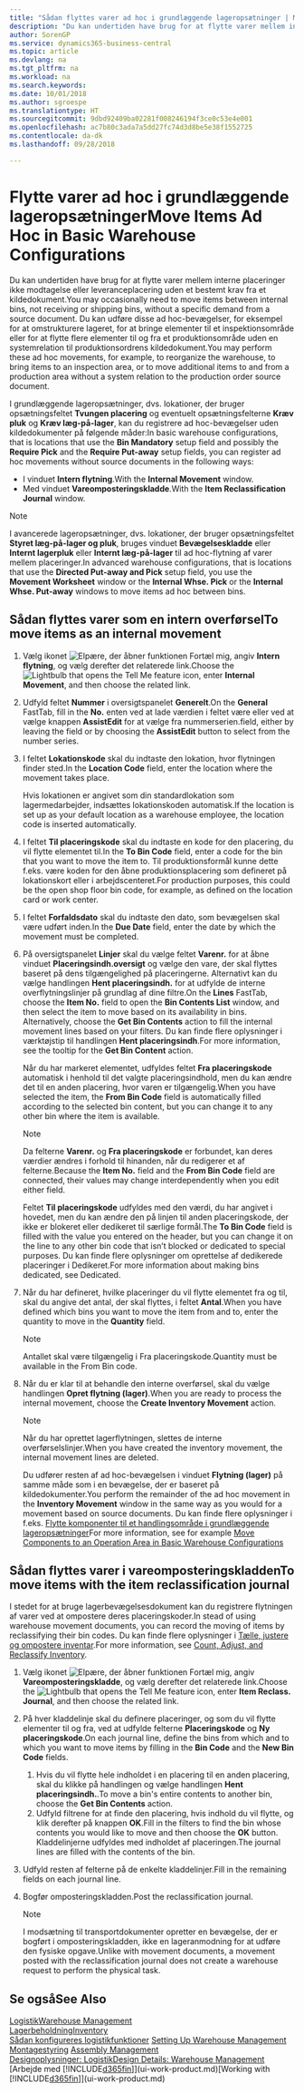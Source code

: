 ```yaml
---
title: "Sådan flyttes varer ad hoc i grundlæggende lageropsætninger | Microsoft Docs"
description: "Du kan undertiden have brug for at flytte varer mellem interne placeringer ikke modtagelse eller leveranceplacering uden et bestemt krav fra et kildedokument. Du kan udføre disse ad hoc-bevægelser, for eksempel for at omstrukturere lageret, for at bringe elementer til et inspektionsområde eller for at flytte flere elementer til og fra et produktionsområde uden en systemrelation til produktionsordrens kildedokument."
author: SorenGP
ms.service: dynamics365-business-central
ms.topic: article
ms.devlang: na
ms.tgt_pltfrm: na
ms.workload: na
ms.search.keywords: 
ms.date: 10/01/2018
ms.author: sgroespe
ms.translationtype: HT
ms.sourcegitcommit: 9dbd92409ba02281f008246194f3ce0c53e4e001
ms.openlocfilehash: ac7b80c3ada7a5dd27fc74d3d8be5e38f1552725
ms.contentlocale: da-dk
ms.lasthandoff: 09/28/2018

---
```

# <a name="move-items-ad-hoc-in-basic-warehouse-configurations"></a><span data-ttu-id="3e7d7-104">Flytte varer ad hoc i grundlæggende lageropsætninger</span><span class="sxs-lookup"><span data-stu-id="3e7d7-104">Move Items Ad Hoc in Basic Warehouse Configurations</span></span>
<span data-ttu-id="3e7d7-105">Du kan undertiden have brug for at flytte varer mellem interne placeringer ikke modtagelse eller leveranceplacering uden et bestemt krav fra et kildedokument.</span><span class="sxs-lookup"><span data-stu-id="3e7d7-105">You may occasionally need to move items between internal bins, not receiving or shipping bins, without a specific demand from a source document.</span></span> <span data-ttu-id="3e7d7-106">Du kan udføre disse ad hoc-bevægelser, for eksempel for at omstrukturere lageret, for at bringe elementer til et inspektionsområde eller for at flytte flere elementer til og fra et produktionsområde uden en systemrelation til produktionsordrens kildedokument.</span><span class="sxs-lookup"><span data-stu-id="3e7d7-106">You may perform these ad hoc movements, for example, to reorganize the warehouse, to bring items to an inspection area, or to move additional items to and from a production area without a system relation to the production order source document.</span></span>  

<span data-ttu-id="3e7d7-107">I grundlæggende lageropsætninger, dvs. lokationer, der bruger opsætningsfeltet **Tvungen placering** og eventuelt opsætningsfelterne **Kræv pluk** og **Kræv læg-på-lager**, kan du registrere ad hoc-bevægelser uden kildedokumenter på følgende måder:</span><span class="sxs-lookup"><span data-stu-id="3e7d7-107">In basic warehouse configurations, that is locations that use the **Bin Mandatory** setup field and possibly the **Require Pick** and the **Require Put-away** setup fields, you can register ad hoc movements without source documents in the following ways:</span></span>  

- <span data-ttu-id="3e7d7-108">I vinduet **Intern flytning**.</span><span class="sxs-lookup"><span data-stu-id="3e7d7-108">With the **Internal Movement** window.</span></span>  
- <span data-ttu-id="3e7d7-109">Med vinduet **Vareomposteringskladde**.</span><span class="sxs-lookup"><span data-stu-id="3e7d7-109">With the **Item Reclassification Journal** window.</span></span>  

> [!NOTE]  
>  <span data-ttu-id="3e7d7-110">I avancerede lageropsætninger, dvs. lokationer, der bruger opsætningsfeltet **Styret læg-på-lager og pluk**, bruges vinduet **Bevægelseskladde** eller **Internt lagerpluk** eller **Internt læg-på-lager** til ad hoc-flytning af varer mellem placeringer.</span><span class="sxs-lookup"><span data-stu-id="3e7d7-110">In advanced warehouse configurations, that is locations that use the **Directed Put-away and Pick** setup field, you use the **Movement Worksheet** window or the **Internal Whse. Pick** or the **Internal Whse. Put-away** windows to move items ad hoc between bins.</span></span>  

## <a name="to-move-items-as-an-internal-movement"></a><span data-ttu-id="3e7d7-111">Sådan flyttes varer som en intern overførsel</span><span class="sxs-lookup"><span data-stu-id="3e7d7-111">To move items as an internal movement</span></span>  
1.  <span data-ttu-id="3e7d7-112">Vælg ikonet ![Elpære, der åbner funktionen Fortæl mig](media/ui-search/search_small.png "Fortæl mig, hvad du vil foretage dig"), angiv **Intern flytning**, og vælg derefter det relaterede link.</span><span class="sxs-lookup"><span data-stu-id="3e7d7-112">Choose the ![Lightbulb that opens the Tell Me feature](media/ui-search/search_small.png "Tell me what you want to do") icon, enter **Internal Movement**, and then choose the related link.</span></span>  
2.  <span data-ttu-id="3e7d7-113">Udfyld feltet **Nummer** i oversigtspanelet **Generelt**.</span><span class="sxs-lookup"><span data-stu-id="3e7d7-113">On the **General** FastTab, fill in the **No.**</span></span> <span data-ttu-id="3e7d7-114">enten ved at lade værdien i feltet være eller ved at vælge knappen **AssistEdit** for at vælge fra nummerserien.</span><span class="sxs-lookup"><span data-stu-id="3e7d7-114">field, either by leaving the field or by choosing the **AssistEdit** button to select from the number series.</span></span>  
3.  <span data-ttu-id="3e7d7-115">I feltet **Lokationskode** skal du indtaste den lokation, hvor flytningen finder sted.</span><span class="sxs-lookup"><span data-stu-id="3e7d7-115">In the **Location Code** field, enter the location where the movement takes place.</span></span>  

    <span data-ttu-id="3e7d7-116">Hvis lokationen er angivet som din standardlokation som lagermedarbejder, indsættes lokationskoden automatisk.</span><span class="sxs-lookup"><span data-stu-id="3e7d7-116">If the location is set up as your default location as a warehouse employee, the location code is inserted automatically.</span></span>  
4.  <span data-ttu-id="3e7d7-117">I feltet **Til placeringskode** skal du indtaste en kode for den placering, du vil flytte elementet til.</span><span class="sxs-lookup"><span data-stu-id="3e7d7-117">In the **To Bin Code** field, enter a code for the bin that you want to move the item to.</span></span> <span data-ttu-id="3e7d7-118">Til produktionsformål kunne dette f.eks. være koden for den åbne produktionsplacering som defineret på lokationskort eller i arbejdscenteret.</span><span class="sxs-lookup"><span data-stu-id="3e7d7-118">For production purposes, this could be the open shop floor bin code, for example, as defined on the location card or work center.</span></span>  
5.  <span data-ttu-id="3e7d7-119">I feltet **Forfaldsdato** skal du indtaste den dato, som bevægelsen skal være udført inden.</span><span class="sxs-lookup"><span data-stu-id="3e7d7-119">In the **Due Date** field, enter the date by which the movement must be completed.</span></span>  
6.  <span data-ttu-id="3e7d7-120">På oversigtspanelet **Linjer** skal du vælge feltet **Varenr.** for at åbne vinduet **Placeringsindh.oversigt** og vælge den vare, der skal flyttes baseret på dens tilgængelighed på placeringerne. Alternativt kan du vælge handlingen **Hent placeringsindh.** for at udfylde de interne overflytningslinjer på grundlag af dine filtre.</span><span class="sxs-lookup"><span data-stu-id="3e7d7-120">On the **Lines** FastTab, choose the **Item No.** field to open the **Bin Contents List** window, and then select the item to move based on its availability in bins. Alternatively, choose the **Get Bin Contents** action to fill the internal movement lines based on your filters.</span></span> <span data-ttu-id="3e7d7-121">Du kan finde flere oplysninger i værktøjstip til handlingen **Hent placeringsindh**.</span><span class="sxs-lookup"><span data-stu-id="3e7d7-121">For more information, see the tooltip for the **Get Bin Content** action.</span></span>   

    <span data-ttu-id="3e7d7-122">Når du har markeret elementet, udfyldes feltet **Fra placeringskode** automatisk i henhold til det valgte placeringsindhold, men du kan ændre det til en anden placering, hvor varen er tilgængelig.</span><span class="sxs-lookup"><span data-stu-id="3e7d7-122">When you have selected the item, the **From Bin Code** field is automatically filled according to the selected bin content, but you can change it to any other bin where the item is available.</span></span>  

    > [!NOTE]  
    >  <span data-ttu-id="3e7d7-123">Da felterne **Varenr.** og **Fra placeringskode** er forbundet, kan deres værdier ændres i forhold til hinanden, når du redigerer et af felterne.</span><span class="sxs-lookup"><span data-stu-id="3e7d7-123">Because the **Item No.** field and the **From Bin Code** field are connected, their values may change interdependently when you edit either field.</span></span>  

    <span data-ttu-id="3e7d7-124">Feltet **Til placeringskode** udfyldes med den værdi, du har angivet i hovedet, men du kan ændre den på linjen til anden placeringskode, der ikke er blokeret eller dedikeret til særlige formål.</span><span class="sxs-lookup"><span data-stu-id="3e7d7-124">The **To Bin Code** field is filled with the value you entered on the header, but you can change it on the line to any other bin code that isn’t blocked or dedicated to special purposes.</span></span> <span data-ttu-id="3e7d7-125">Du kan finde flere oplysninger om oprettelse af dedikerede placeringer i Dedikeret.</span><span class="sxs-lookup"><span data-stu-id="3e7d7-125">For more information about making bins dedicated, see Dedicated.</span></span>  
7.  <span data-ttu-id="3e7d7-126">Når du har defineret, hvilke placeringer du vil flytte elementet fra og til, skal du angive det antal, der skal flyttes, i feltet **Antal**.</span><span class="sxs-lookup"><span data-stu-id="3e7d7-126">When you have defined which bins you want to move the item from and to, enter the quantity to move in the **Quantity** field.</span></span>  

    > [!NOTE]  
    >  <span data-ttu-id="3e7d7-127">Antallet skal være tilgængelig i Fra placeringskode.</span><span class="sxs-lookup"><span data-stu-id="3e7d7-127">Quantity must be available in the From Bin code.</span></span>  

8.  <span data-ttu-id="3e7d7-128">Når du er klar til at behandle den interne overførsel, skal du vælge handlingen **Opret flytning (lager)**.</span><span class="sxs-lookup"><span data-stu-id="3e7d7-128">When you are ready to process the internal movement, choose the **Create Inventory Movement** action.</span></span>  

    > [!NOTE]  
    >  <span data-ttu-id="3e7d7-129">Når du har oprettet lagerflytningen, slettes de interne overførselslinjer.</span><span class="sxs-lookup"><span data-stu-id="3e7d7-129">When you have created the inventory movement, the internal movement lines are deleted.</span></span>  

    <span data-ttu-id="3e7d7-130">Du udfører resten af ad hoc-bevægelsen i vinduet **Flytning (lager)** på samme måde som i en bevægelse, der er baseret på kildedokumenter.</span><span class="sxs-lookup"><span data-stu-id="3e7d7-130">You perform the remainder of the ad hoc movement in the **Inventory Movement** window in the same way as you would for a movement based on source documents.</span></span> <span data-ttu-id="3e7d7-131">Du kan finde flere oplysninger i f.eks. [Flytte komponenter til et handlingsområde i grundlæggende lageropsætninger](warehouse-how-to-move-components-to-an-operation-area-in-basic-warehousing.md)</span><span class="sxs-lookup"><span data-stu-id="3e7d7-131">For more information, see for example [Move Components to an Operation Area in Basic Warehouse Configurations](warehouse-how-to-move-components-to-an-operation-area-in-basic-warehousing.md)</span></span>  

## <a name="to-move-items-with-the-item-reclassification-journal"></a><span data-ttu-id="3e7d7-132">Sådan flyttes varer i vareomposteringskladden</span><span class="sxs-lookup"><span data-stu-id="3e7d7-132">To move items with the item reclassification journal</span></span>
<span data-ttu-id="3e7d7-133">I stedet for at bruge lagerbevægelsesdokument kan du registrere flytningen af varer ved at ompostere deres placeringskoder.</span><span class="sxs-lookup"><span data-stu-id="3e7d7-133">In stead of using warehouse movement documents, you can record the moving of items by reclassifying their bin codes.</span></span> <span data-ttu-id="3e7d7-134">Du kan finde flere oplysninger i [Tælle, justere og ompostere inventar](inventory-how-count-adjust-reclassify.md).</span><span class="sxs-lookup"><span data-stu-id="3e7d7-134">For more information, see [Count, Adjust, and Reclassify Inventory](inventory-how-count-adjust-reclassify.md).</span></span>   
1.  <span data-ttu-id="3e7d7-135">Vælg ikonet ![Elpære, der åbner funktionen Fortæl mig](media/ui-search/search_small.png "Fortæl mig, hvad du vil foretage dig"), angiv **Vareomposteringskladde**, og vælg derefter det relaterede link.</span><span class="sxs-lookup"><span data-stu-id="3e7d7-135">Choose the ![Lightbulb that opens the Tell Me feature](media/ui-search/search_small.png "Tell me what you want to do") icon, enter **Item Reclass. Journal**, and then choose the related link.</span></span>  
2.  <span data-ttu-id="3e7d7-136">På hver kladdelinje skal du definere placeringer, og som du vil flytte elementer til og fra, ved at udfylde felterne **Placeringskode** og **Ny placeringskode**.</span><span class="sxs-lookup"><span data-stu-id="3e7d7-136">On each journal line, define the bins from which and to which you want to move items by filling in the **Bin Code** and the **New Bin Code** fields.</span></span>  

    1.  <span data-ttu-id="3e7d7-137">Hvis du vil flytte hele indholdet i en placering til en anden placering, skal du klikke på handlingen og vælge handlingen **Hent placeringsindh.**.</span><span class="sxs-lookup"><span data-stu-id="3e7d7-137">To move a bin's entire contents to another bin, choose the **Get Bin Contents** action.</span></span>  
    2.  <span data-ttu-id="3e7d7-138">Udfyld filtrene for at finde den placering, hvis indhold du vil flytte, og klik derefter på knappen **OK**.</span><span class="sxs-lookup"><span data-stu-id="3e7d7-138">Fill in the filters to find the bin whose contents you would like to move and then choose the **OK** button.</span></span> <span data-ttu-id="3e7d7-139">Kladdelinjerne udfyldes med indholdet af placeringen.</span><span class="sxs-lookup"><span data-stu-id="3e7d7-139">The journal lines are filled with the contents of the bin.</span></span>  
3.  <span data-ttu-id="3e7d7-140">Udfyld resten af felterne på de enkelte kladdelinjer.</span><span class="sxs-lookup"><span data-stu-id="3e7d7-140">Fill in the remaining fields on each journal line.</span></span>   
4.  <span data-ttu-id="3e7d7-141">Bogfør omposteringskladden.</span><span class="sxs-lookup"><span data-stu-id="3e7d7-141">Post the reclassification journal.</span></span>  

    > [!NOTE]  
    >  <span data-ttu-id="3e7d7-142">I modsætning til transportdokumenter opretter en bevægelse, der er bogført i omposteringskladden, ikke en lageranmodning for at udføre den fysiske opgave.</span><span class="sxs-lookup"><span data-stu-id="3e7d7-142">Unlike with movement documents, a movement posted with the reclassification journal does not create a warehouse request to perform the physical task.</span></span>  

## <a name="see-also"></a><span data-ttu-id="3e7d7-143">Se også</span><span class="sxs-lookup"><span data-stu-id="3e7d7-143">See Also</span></span>  
[<span data-ttu-id="3e7d7-144">Logistik</span><span class="sxs-lookup"><span data-stu-id="3e7d7-144">Warehouse Management</span></span>](warehouse-manage-warehouse.md)  
[<span data-ttu-id="3e7d7-145">Lagerbeholdning</span><span class="sxs-lookup"><span data-stu-id="3e7d7-145">Inventory</span></span>](inventory-manage-inventory.md)  
<span data-ttu-id="3e7d7-146">[Sådan konfigureres logistikfunktioner](warehouse-setup-warehouse.md)   </span><span class="sxs-lookup"><span data-stu-id="3e7d7-146">[Setting Up Warehouse Management](warehouse-setup-warehouse.md)   </span></span>  
<span data-ttu-id="3e7d7-147">[Montagestyring](assembly-assemble-items.md)  </span><span class="sxs-lookup"><span data-stu-id="3e7d7-147">[Assembly Management](assembly-assemble-items.md)  </span></span>  
[<span data-ttu-id="3e7d7-148">Designoplysninger: Logistik</span><span class="sxs-lookup"><span data-stu-id="3e7d7-148">Design Details: Warehouse Management</span></span>](design-details-warehouse-management.md)  
<span data-ttu-id="3e7d7-149">[Arbejde med [!INCLUDE[d365fin](includes/d365fin_md.md)]](ui-work-product.md)</span><span class="sxs-lookup"><span data-stu-id="3e7d7-149">[Working with [!INCLUDE[d365fin](includes/d365fin_md.md)]](ui-work-product.md)</span></span>

